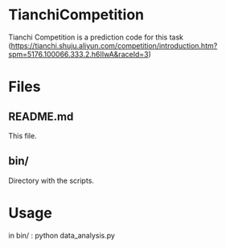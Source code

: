 # TianchiCompetition

Tianchi Competition is a prediction code for this task (https://tianchi.shuju.aliyun.com/competition/introduction.htm?spm=5176.100066.333.2.h6IIwA&raceId=3)

# Files
## README.md
This file.
 
## bin/
Directory with the scripts.

# Usage
in bin/ : python data_analysis.py
